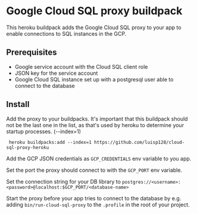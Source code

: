 # Google Cloud SQL proxy buildpack

This heroku buildpack adds the Google Cloud SQL proxy to your app to enable
connections to SQL instances in the GCP.

## Prerequisites

- Google service account with the Cloud SQL client role
- JSON key for the service account
- Google Cloud SQL instance set up with a postgresql user able to connect
  to the database

## Install

Add the proxy to your buildpacks. It's important that this buildpack should
not be the last one in the list, as that's used by heroku to determine your
startup processes. (--index=1)

     heroku buildpacks:add --index=1 https://github.com/luisp128/cloud-sql-proxy-heroku

Add the GCP JSON credentials as `GCP_CREDENTIALS` env variable to you app.

Set the port the proxy should connect to with the `GCP_PORT` env
variable.

Set the connection string for your DB library to
`postgres://<username>:<password>@localhost:$GCP_PORT/<database-name>`

Start the proxy before your app tries to connect to the database by e.g. adding
`bin/run-cloud-sql-proxy` to the `.profile` in the root of your project.
